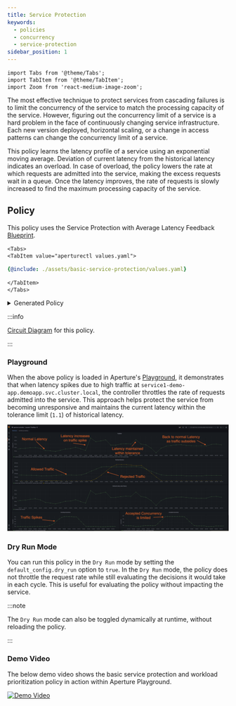 ```yaml
---
title: Service Protection
keywords:
  - policies
  - concurrency
  - service-protection
sidebar_position: 1
---
```


```mdx-code-block
import Tabs from '@theme/Tabs';
import TabItem from '@theme/TabItem';
import Zoom from 'react-medium-image-zoom';
```

The most effective technique to protect services from cascading failures is to
limit the concurrency of the service to match the processing capacity of the
service. However, figuring out the concurrency limit of a service is a hard
problem in the face of continuously changing service infrastructure. Each new
version deployed, horizontal scaling, or a change in access patterns can change
the concurrency limit of a service.

This policy learns the latency profile of a service using an exponential moving
average. Deviation of current latency from the historical latency indicates an
overload. In case of overload, the policy lowers the rate at which requests are
admitted into the service, making the excess requests wait in a queue. Once the
latency improves, the rate of requests is slowly increased to find the maximum
processing capacity of the service.

## Policy

This policy uses the Service Protection with Average Latency Feedback
[Blueprint](/reference/policies/bundled-blueprints/policies/service-protection/average-latency.md).

```mdx-code-block
<Tabs>
<TabItem value="aperturectl values.yaml">
```

```yaml
{@include: ./assets/basic-service-protection/values.yaml}
```

```mdx-code-block
</TabItem>
</Tabs>
```

<details><summary>Generated Policy</summary>
<p>

```yaml
{@include: ./assets/basic-service-protection/policy.yaml}
```

</p>
</details>

:::info

[Circuit Diagram](./assets/basic-service-protection/graph.mmd.svg) for this
policy.

:::

### Playground

When the above policy is loaded in Aperture's
[Playground](https://github.com/fluxninja/aperture/blob/main/playground/README.md),
it demonstrates that when latency spikes due to high traffic at
`service1-demo-app.demoapp.svc.cluster.local`, the controller throttles the rate
of requests admitted into the service. This approach helps protect the service
from becoming unresponsive and maintains the current latency within the
tolerance limit (`1.1`) of historical latency.

<Zoom>

![Basic Service Protection](./assets/basic-service-protection/dashboard.png)

</Zoom>

### Dry Run Mode

You can run this policy in the `Dry Run` mode by setting the
`default_config.dry_run` option to `true`. In the `Dry Run` mode, the policy
does not throttle the request rate while still evaluating the decisions it would
take in each cycle. This is useful for evaluating the policy without impacting
the service.

:::note

The `Dry Run` mode can also be toggled dynamically at runtime, without reloading
the policy.

:::

### Demo Video

The below demo video shows the basic service protection and workload
prioritization policy in action within Aperture Playground.

[![Demo Video](https://img.youtube.com/vi/m070bAvrDHM/0.jpg)](https://www.youtube.com/watch?v=m070bAvrDHM)
